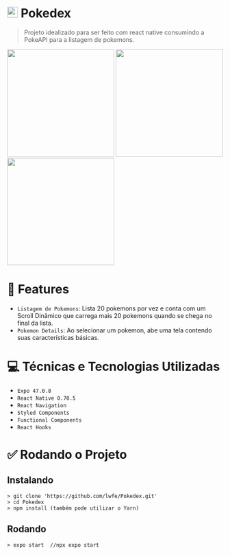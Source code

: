#  <img src="https://cdn-icons-png.flaticon.com/512/188/188918.png" width=25> Pokedex
> Projeto idealizado para ser feito com react native consumindo a PokeAPI para a listagem de pokemons.

<div>
<img src="https://user-images.githubusercontent.com/60831308/207879060-07b9b3b7-a797-4708-92f9-21c4224e2b5e.jpeg" width=250>
<img src="https://user-images.githubusercontent.com/60831308/207879120-98c4d0a9-a5b0-4ca3-91ca-6bbb35335e02.jpeg" width=250>
<img src="https://user-images.githubusercontent.com/60831308/207879267-5a4bda9a-a00b-445f-804c-75b54b52c9a2.jpeg" width=250>
</div>

# :hammer: Features
- `Listagem de Pokemons`: Lista 20 pokemons por vez e conta com um Scroll Dinâmico que carrega mais 20 pokemons quando se chega no final da lista.
- `Pokemon Details`:  Ao selecionar um pokemon, abe uma tela contendo suas características básicas.

# :computer: Técnicas e Tecnologias Utilizadas
- `Expo 47.0.8`
- `React Native 0.70.5`
- `React Navigation`
- `Styled Components`
- `Functional Components`
- `React Hooks`

# :white_check_mark: Rodando o Projeto
## Instalando
```
> git clone 'https://github.com/lwfe/Pokedex.git'
> cd Pokedex
> npm install (também pode utilizar o Yarn)
```

## Rodando
```
> expo start  //npx expo start
```
